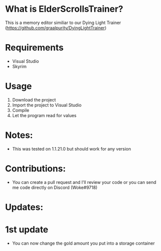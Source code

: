 # What is ElderScrollsTrainer?
This is a memory editor similiar to our Dying Light Trainer (https://github.com/graalpurity/DyingLightTrainer)
# Requirements
* Visual Studio
* Skyrim
# Usage
1. Download the project
2. Import the project to Visual Studio
3. Compile
4. Let the program read for values 
# Notes:
* This was tested on 1.1.21.0 but should work for any version
# Contributions:
* You can create a pull request and I'll review your code or you can send me code directly on Discord (Woke#9718)
# Updates:
# 1st update
* You can now change the gold amount you put into a storage container 
